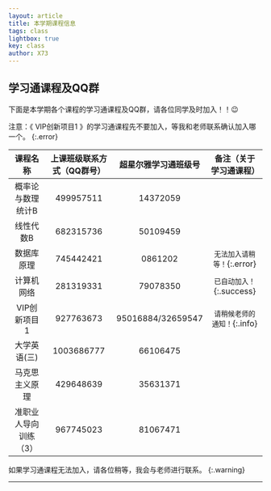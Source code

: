 ```yaml
---
layout: article
title: 本学期课程信息
tags: class
lightbox: true
key: class
author: X73
---
```




## 学习通课程及QQ群

下面是本学期各个课程的学习通课程及QQ群，请各位同学及时加入！！:wink:
<!--more-->

注意：《 VIP创新项目1  》的学习通课程先不要加入，等我和老师联系确认加入哪一个。
{:.error}

|     **课程名称**      | **上课班级联系方式（QQ群号）** | **超星尔雅学习通班级号** |  **备注（关于学习通课程）**  |
| :-------------------: | :----------------------------: | :----------------------: | :--------------------------: |
|   概率论与数理统计B   |           499957511            |         14372059         |                              |
|       线性代数B       |           682315736            |         50109459         |                              |
|      数据库原理       |           745442421            |         0861202          | `无法加入请稍等！`{:.error}  |
|      计算机网络       |           281319331            |         79078350         |  `已自动加入！`{:.success}   |
|     VIP创新项目1      |           927763673            |    95016884/32659547     | `请稍候老师的通知！`{:.info} |
|     大学英语(三)      |           1003686777           |         66106475         |                              |
|    马克思主义原理     |           429648639            |         35631371         |                              |
| 准职业人导向训练（3） |           967745023            |         81067471         |                              |


如果学习通课程无法加入，请各位稍等，我会与老师进行联系。
{:.warning}

---

